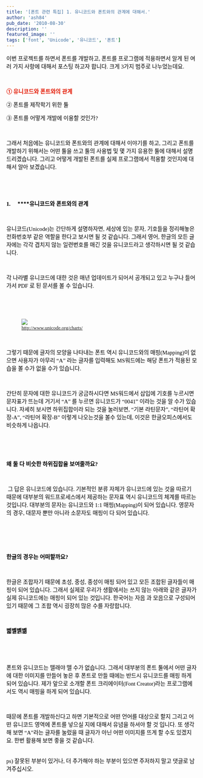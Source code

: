 ```yaml
---
title: '[폰트 관련 특집] 1. 유니코드와 폰트와의 관계에 대해서.'
author: 'ash84'
pub_date: '2010-08-30'
description: ''
featured_image: ''
tags: ['font', 'Unicode', '유니코드', '폰트']
---
```



<div style="TEXT-ALIGN: justify; LINE-HEIGHT: 2"><span style="font-size: 11pt; ">  
</span></div><span style="font-size: 11pt; ">  
</span>

<font size="2"><font face="맑은 고딕"><font color="#000000"><span style="FONT-FAMILY: Dotum"><span style="font-size: 11pt; ">이번 프로젝트를 하면서 폰트를 개발하고</span></span><span><span style="FONT-FAMILY: Dotum"><span style="font-size: 11pt; ">, </span></span></span><span style="FONT-FAMILY: Dotum"><span style="font-size: 11pt; ">폰트를 프로그램에 적용하면서 알게 된 여러 가지 사항에 대해서 포스팅 하고자 합니다</span></span><span><span style="FONT-FAMILY: Dotum"><span style="font-size: 11pt; ">. </span></span></span><span style="FONT-FAMILY: Dotum"><span style="font-size: 11pt; ">크게</span></span><span><span style="FONT-FAMILY: Dotum"><span style="font-size: 11pt; "> 3</span></span></span><span style="FONT-FAMILY: Dotum"><span style="font-size: 11pt; ">가지 범주로 나누었는데요</span></span><span><span style="FONT-FAMILY: Dotum"><span style="font-size: 11pt; ">. </span></span></span></font></font></font>

<span style="font-size: 11pt; ">  
</span>

<span><font color="#000000" face="맑은 고딕" size="2"><span style="FONT-FAMILY: Dotum"><span style="font-size: 11pt; "> </span></span></font></span>

<span style="font-size: 11pt; ">  
</span>

<font size="2"><font face="맑은 고딕">**<font color="#e31600"><span style="mso-fareast-font-family: '맑은 고딕'; mso-fareast-theme-font: minor-latin"><span style="FONT-FAMILY: Dotum"><span style="font-size: 11pt; ">① </span></span></span><span style="mso-fareast-font-family: '맑은 고딕'; mso-fareast-theme-font: minor-latin"><span style="FONT-FAMILY: Dotum"><span style="font-size: 11pt; ">유니코드와 폰트와의 관계</span></span><span></span></span></font>**</font></font>

<span style="font-size: 11pt; ">  
</span>

<font size="2"><font face="맑은 고딕"><font color="#000000"><span style="mso-fareast-font-family: '맑은 고딕'; mso-fareast-theme-font: minor-latin"><span style="FONT-FAMILY: Dotum"><span style="font-size: 11pt; ">② </span></span></span><span style="mso-fareast-font-family: '맑은 고딕'; mso-fareast-theme-font: minor-latin"><span style="FONT-FAMILY: Dotum"><span style="font-size: 11pt; ">폰트를 제작학기 위한 툴</span></span><span></span></span></font></font></font>

<span style="font-size: 11pt; ">  
</span>

<font size="2"><font face="맑은 고딕"><font color="#000000"><span style="mso-fareast-font-family: '맑은 고딕'; mso-fareast-theme-font: minor-latin"><span style="FONT-FAMILY: Dotum"><span style="font-size: 11pt; ">③ </span></span></span><span style="mso-fareast-font-family: '맑은 고딕'; mso-fareast-theme-font: minor-latin"><span style="FONT-FAMILY: Dotum"><span style="font-size: 11pt; ">폰트를 어떻게 개발에 이용할 것인가</span></span><span><span style="FONT-FAMILY: Dotum"><span style="font-size: 11pt; ">?</span></span></span></span></font></font></font>

<span style="font-size: 11pt; ">  
</span>

<span><font color="#000000" face="맑은 고딕" size="2"><span style="FONT-FAMILY: Dotum"><span style="font-size: 11pt; "> </span></span></font></span>

<span style="font-size: 11pt; ">  
</span>

<font size="2"><font face="맑은 고딕"><font color="#000000"><span style="FONT-FAMILY: Dotum"><span style="font-size: 11pt; ">그래서 처음에는 유니코드와 폰트와의 관계에 대해서 이야기를 하고</span></span><span><span style="FONT-FAMILY: Dotum"><span style="font-size: 11pt; ">, </span></span></span><span style="FONT-FAMILY: Dotum"><span style="font-size: 11pt; ">그리고 폰트를 개발하기 위해서는 어떤 툴을 쓰고 툴의 사용법 및 몇 가지 유용한 툴에 대해서 설명 드리겠습니다</span></span><span><span style="FONT-FAMILY: Dotum"><span style="font-size: 11pt; ">. </span></span></span><span style="FONT-FAMILY: Dotum"><span style="font-size: 11pt; ">그리고 어떻게 개발된 폰트를 실제 프로그램에서 적용할 것인지에 대해서 알아 보겠습니다</span></span><span><span style="FONT-FAMILY: Dotum"><span style="font-size: 11pt; ">. </span></span></span></font></font></font>

<span style="font-size: 11pt; ">  
</span>

<span><font color="#000000" face="맑은 고딕" size="2"><span style="FONT-FAMILY: Dotum"><span style="font-size: 11pt; "> </span></span></font></span>

<span style="font-size: 11pt; ">  
</span>

<span><font color="#000000" face="맑은 고딕" size="2"><span style="FONT-FAMILY: Dotum"><span style="font-size: 11pt; "> </span></span></font></span>

<span style="font-size: 11pt; ">  
</span>

<font color="#000000">**<span style="mso-fareast-font-family: '맑은 고딕'; mso-fareast-theme-font: minor-latin; mso-bidi-font-family: '맑은 고딕'; mso-bidi-theme-font: minor-latin"><span style="mso-list: Ignore"><font face="맑은 고딕" size="2"><span style="FONT-FAMILY: Dotum"><span style="font-size: 11pt; ">1.</span></span></font><span style="FONT: 7pt 'Times New Roman'"><span style="FONT-FAMILY: Dotum"><span style="font-size: 11pt; ">     </span></span></span></span></span>****<font size="2"><font face="맑은 고딕"><span style="FONT-FAMILY: Dotum"><span style="font-size: 11pt; ">유니코드와 폰트와의 관계</span></span><span></span></font></font>**</font>

<span style="font-size: 11pt; ">  
</span>

<span><font color="#000000" face="맑은 고딕" size="2"><span style="FONT-FAMILY: Dotum"><span style="font-size: 11pt; "> </span></span></font></span>

<span style="font-size: 11pt; ">  
</span>

<font size="2"><font color="#000000"><font face="맑은 고딕"><span style="FONT-FAMILY: Dotum"><span style="font-size: 11pt; ">유니코드</span></span><span><span style="FONT-FAMILY: Dotum"><span style="font-size: 11pt; ">(Unicode)</span></span></span><span style="FONT-FAMILY: Dotum"><span style="font-size: 11pt; ">는 간단하게 설명하자면</span></span><span><span style="FONT-FAMILY: Dotum"><span style="font-size: 11pt; ">, </span></span></span><span style="FONT-FAMILY: Dotum"><span style="font-size: 11pt; ">세상에 있는 문자</span></span><span><span style="FONT-FAMILY: Dotum"><span style="font-size: 11pt; ">, </span></span></span><span style="FONT-FAMILY: Dotum"><span style="font-size: 11pt; ">기호들을 정리해놓은 전화번호부 같은 역할을 한다고 보시면 될 것 같습니다</span></span><span><span style="FONT-FAMILY: Dotum"><span style="font-size: 11pt; ">. </span></span></span><span style="FONT-FAMILY: Dotum"><span style="font-size: 11pt; ">그래서 영어</span></span><span><span style="FONT-FAMILY: Dotum"><span style="font-size: 11pt; ">, </span></span></span><span style="FONT-FAMILY: Dotum"><span style="font-size: 11pt; ">한글의 모든 글자에는 각각 겹치지 않는 일련번호를 매긴 것을 유니코드라고 생각하시면 될 것 같습니다</span></span><span><span style="FONT-FAMILY: Dotum"><span style="font-size: 11pt; ">. </span></span></span></font></font></font>

<span style="font-size: 11pt; ">  
</span>

<span><font color="#000000" face="맑은 고딕" size="2"><span style="FONT-FAMILY: Dotum"><span style="font-size: 11pt; "> </span></span></font></span>

<span style="font-size: 11pt; ">  
</span>

<font size="2"><font color="#000000"><font face="맑은 고딕"><span style="FONT-FAMILY: Dotum"><span style="font-size: 11pt; ">각 나라별 유니코드에 대한 것은 매년 업데이트가 되어서 공개되고 있고 누구나 들어가서</span></span><span><span style="FONT-FAMILY: Dotum"><span style="font-size: 11pt; "> PDF </span></span></span><span style="FONT-FAMILY: Dotum"><span style="font-size: 11pt; ">로 된 문서를 볼 수 있습니다</span></span><span><span style="FONT-FAMILY: Dotum"><span style="FONT-SIZE: 10pt"><span style="font-size: 11pt; ">. </span>  
<span style="font-size: 11pt; ">  
</span>  
</span></span></span></font></font></font>

<span style="font-size: 11pt; ">  
</span>

<span><font color="#000000" face="맑은 고딕" size="2"><span style="FONT-FAMILY: Dotum"><span style="font-size: 11pt; "> </span></span></font></span>

<span style="font-size: 11pt; ">  
</span>

<font size="2"><font color="#000000"><font face="맑은 고딕"><span><span style="FONT-FAMILY: Dotum"><span style="FONT-SIZE: 10pt"></span></span></span></font></font></font>

<font size="2"><font color="#000000"><font face="맑은 고딕"><figure class="wp-caption aligncenter" style="width: 600px">![](http://ash84.net/wp-content/uploads/1/cfile3.uf.160FD7244C7B604211171A.jpg)<figcaption class="wp-caption-text">http://www.unicode.org/charts/</figcaption></figure></font></font></font>

<span style="font-size: 11pt; ">  
</span>

<span><font color="#000000" face="맑은 고딕" size="2"><span style="FONT-FAMILY: Dotum"><span style="font-size: 11pt; "> </span></span></font></span>

<span style="font-size: 11pt; ">  
</span>

<font size="2"><font color="#000000"><font face="맑은 고딕"><span style="FONT-FAMILY: Dotum"><span style="font-size: 11pt; ">그렇기 때문에 글자의 모양을 나타내는 폰트 역시 유니코드와의 매핑</span></span><span><span style="FONT-FAMILY: Dotum"><span style="font-size: 11pt; ">(Mapping)</span></span></span><span style="FONT-FAMILY: Dotum"><span style="font-size: 11pt; ">이 없으면 사용자가 아무리 </span></span><span><span style="FONT-FAMILY: Dotum"><span style="font-size: 11pt; ">“A” </span></span></span><span style="FONT-FAMILY: Dotum"><span style="font-size: 11pt; ">라는 글자를 입력해도</span></span><span><span style="FONT-FAMILY: Dotum"><span style="font-size: 11pt; "> MS</span></span></span><span style="FONT-FAMILY: Dotum"><span style="font-size: 11pt; ">워드에는 해당 폰트가 적용된 모습을 볼 수가 없을 수가 있습니다</span></span><span><span style="FONT-FAMILY: Dotum"><span style="font-size: 11pt; ">. </span></span></span></font></font></font>

<span style="font-size: 11pt; ">  
</span>

<span><font color="#000000" face="맑은 고딕" size="2"><span style="FONT-FAMILY: Dotum"><span style="font-size: 11pt; "> </span></span></font></span>

<span style="font-size: 11pt; ">  
</span>

<font size="2"><font color="#000000"><font face="맑은 고딕"><span style="FONT-FAMILY: Dotum"><span style="font-size: 11pt; ">간단히 문자에 대한 유니코드가 궁금하시다면</span></span><span><span style="FONT-FAMILY: Dotum"><span style="font-size: 11pt; "> MS</span></span></span><span style="FONT-FAMILY: Dotum"><span style="font-size: 11pt; ">워드에서 삽입에 기호를 누르시면 문자표가 뜨는데 거기서 </span></span><span><span style="FONT-FAMILY: Dotum"><span style="font-size: 11pt; ">“A” </span></span></span><span style="FONT-FAMILY: Dotum"><span style="font-size: 11pt; ">를 누르면 유니코드가 </span></span><span><span style="FONT-FAMILY: Dotum"><span style="font-size: 11pt; ">“0041” </span></span></span><span style="FONT-FAMILY: Dotum"><span style="font-size: 11pt; ">이라는 것을 알 수가 있습니다</span></span><span><span style="FONT-FAMILY: Dotum"><span style="font-size: 11pt; ">. </span></span></span><span style="FONT-FAMILY: Dotum"><span style="font-size: 11pt; ">자세히 보시면 하위집합이라 되는 것을 눌러보면</span></span><span><span style="FONT-FAMILY: Dotum"><span style="font-size: 11pt; ">, “</span></span></span><span style="FONT-FAMILY: Dotum"><span style="font-size: 11pt; ">기본 라틴문자</span></span><span><span style="FONT-FAMILY: Dotum"><span style="font-size: 11pt; ">”, “</span></span></span><span style="FONT-FAMILY: Dotum"><span style="font-size: 11pt; ">라틴어 확장</span></span><span><span style="FONT-FAMILY: Dotum"><span style="font-size: 11pt; ">-A”, “</span></span></span><span style="FONT-FAMILY: Dotum"><span style="font-size: 11pt; ">라틴어 확장</span></span><span><span style="FONT-FAMILY: Dotum"><span style="font-size: 11pt; ">-B” </span></span></span><span style="FONT-FAMILY: Dotum"><span style="font-size: 11pt; ">이렇게 나오는것을 볼수 있는데</span></span><span><span style="FONT-FAMILY: Dotum"><span style="font-size: 11pt; ">, </span></span></span><span style="FONT-FAMILY: Dotum"><span style="font-size: 11pt; ">이것은 한글오피스에서도 비슷하게 나옵니다</span></span><span><span style="FONT-FAMILY: Dotum"><span style="font-size: 11pt; ">. </span></span></span></font></font></font>

<span style="font-size: 11pt; ">  
</span>

<span><font color="#000000" face="맑은 고딕" size="2"><span style="FONT-FAMILY: Dotum"><span style="FONT-SIZE: 10pt"><span style="font-size: 11pt; "> </span>  
<span style="font-size: 11pt; ">  
</span></span></span></font></span><font size="2"><font color="#000000"><font face="맑은 고딕"><span style="FONT-FAMILY: Dotum"><span style="FONT-SIZE: 10pt">  
<span style="font-size: 11pt; ">  
</span>**<span style="font-size: 11pt; ">왜 둘 다 비슷한 하위집합을 보여줄까요</span>**</span></span><span><span style="FONT-FAMILY: Dotum"><span style="FONT-SIZE: 10pt">**<span style="font-size: 11pt; ">?</span>**</span></span></span></font></font></font>

<span style="font-size: 11pt; ">  
</span>

<span><font color="#000000" face="맑은 고딕" size="2"><span style="FONT-FAMILY: Dotum"><span style="font-size: 11pt; "> </span></span></font></span>

<span style="font-size: 11pt; ">  
</span>

<span><font color="#000000" face="맑은 고딕" size="2"><span style="FONT-FAMILY: Dotum"><span style="font-size: 11pt; "> </span></span></font></span><font size="2"><font color="#000000"><font face="맑은 고딕"><span style="FONT-FAMILY: Dotum"><span style="font-size: 11pt; ">그 답은 유니코드에 있습니다</span></span><span><span style="FONT-FAMILY: Dotum"><span style="font-size: 11pt; ">. </span></span></span><span style="FONT-FAMILY: Dotum"><span style="font-size: 11pt; ">기본적인 분류 자체가 유니코드에 있는 것을 따르기 때문에 대부분의 워드프로세스에서 제공하는 문자표 역시 유니코드의 체계를 따르는 것입니다</span></span><span><span style="FONT-FAMILY: Dotum"><span style="font-size: 11pt; ">. </span></span></span><span style="FONT-FAMILY: Dotum"><span style="font-size: 11pt; ">대부분의 문자는 유니코드와</span></span><span><span style="FONT-FAMILY: Dotum"><span style="font-size: 11pt; "> 1:1 </span></span></span><span style="FONT-FAMILY: Dotum"><span style="font-size: 11pt; ">매핑</span></span><span><span style="FONT-FAMILY: Dotum"><span style="font-size: 11pt; ">(Mapping)</span></span></span><span style="FONT-FAMILY: Dotum"><span style="font-size: 11pt; ">이 되어 있습니다</span></span><span><span style="FONT-FAMILY: Dotum"><span style="font-size: 11pt; ">. </span></span></span><span style="FONT-FAMILY: Dotum"><span style="font-size: 11pt; ">영문자의 경우</span></span><span><span style="FONT-FAMILY: Dotum"><span style="font-size: 11pt; ">, </span></span></span><span style="FONT-FAMILY: Dotum"><span style="font-size: 11pt; ">대문자 뿐만 아니라 소문자도 매핑이 다 되어 있습니다</span></span><span><span style="FONT-FAMILY: Dotum"><span style="font-size: 11pt; ">. </span></span></span></font></font></font>

<span style="font-size: 11pt; ">  
</span>

<span><font color="#000000" face="맑은 고딕" size="2"><span style="FONT-FAMILY: Dotum"><span style="FONT-SIZE: 10pt"><span style="font-size: 11pt; "> </span>  
<span style="font-size: 11pt; ">  
</span></span></span></font></span>

<span style="font-size: 11pt; ">  
</span>

<font size="2"><font color="#000000"><font face="맑은 고딕">**<span style="FONT-FAMILY: Dotum"><span style="FONT-SIZE: 10pt">  
<span style="font-size: 11pt; ">  
 한글의 경우는 어떠할까요</span></span></span><span><span style="FONT-FAMILY: Dotum"><span style="font-size: 11pt; ">?</span></span></span>**</font></font></font>

<span style="font-size: 11pt; ">  
</span>

<span><font color="#000000" face="맑은 고딕" size="2"><span style="FONT-FAMILY: Dotum"><span style="font-size: 11pt; "> </span></span></font></span>

<span style="font-size: 11pt; ">  
</span>

<font size="2"><font color="#000000"><font face="맑은 고딕"><span style="FONT-FAMILY: Dotum"><span style="font-size: 11pt; ">한글은 조합자기 때문에 초성</span></span><span><span style="FONT-FAMILY: Dotum"><span style="font-size: 11pt; ">, </span></span></span><span style="FONT-FAMILY: Dotum"><span style="font-size: 11pt; ">중성</span></span><span><span style="FONT-FAMILY: Dotum"><span style="font-size: 11pt; ">, </span></span></span><span style="FONT-FAMILY: Dotum"><span style="font-size: 11pt; ">종성이 매핑 되어 있고 모든 조합된 글자들이 매핑이 되어 있습니다</span></span><span><span style="FONT-FAMILY: Dotum"><span style="font-size: 11pt; ">. </span></span></span><span style="FONT-FAMILY: Dotum"><span style="font-size: 11pt; ">그래서 실제로 우리가 생활에서는 쓰지 않는 아래와 같은 글자가 실제 유니코드에는 매핑이 되어 있는 것입니다</span></span><span><span style="FONT-FAMILY: Dotum"><span style="font-size: 11pt; ">. </span></span></span><span style="FONT-FAMILY: Dotum"><span style="font-size: 11pt; ">한국어는 자음 과 모음으로 구성되어 있기 때문에 그 조합 역시 굉장히 많은 수를 자랑합니다</span></span><span><span style="FONT-FAMILY: Dotum"><span style="font-size: 11pt; ">. </span></span></span></font></font></font>

<span style="font-size: 11pt; ">  
</span>

<span><font color="#000000" face="맑은 고딕" size="2"><span style="FONT-FAMILY: Dotum"><span style="font-size: 11pt; "> </span></span></font></span>

<span style="font-size: 11pt; ">  
</span>

<font color="#000000"><font face="맑은 고딕"><span style="FONT-SIZE: 24pt; mso-fareast-font-family: '맑은 고딕'; mso-fareast-theme-font: minor-latin"><span style="FONT-FAMILY: Dotum"><span style="FONT-SIZE: 10pt">**<span style="font-size: 11pt; ">벫볠볡볢</span>**</span></span></span><span style="FONT-SIZE: 24pt"></span></font></font>

<span style="font-size: 11pt; ">  
</span>

<span><font color="#000000" face="맑은 고딕" size="2"><span style="FONT-FAMILY: Dotum"><span style="font-size: 11pt; "> </span></span></font></span>

<span style="font-size: 11pt; ">  
</span>

<span><font color="#000000" face="맑은 고딕" size="2"><span style="FONT-FAMILY: Dotum"><span style="font-size: 11pt; "> </span></span></font></span>

<span style="font-size: 11pt; ">  
</span>

<font size="2"><font color="#000000"><font face="맑은 고딕"><span style="FONT-FAMILY: Dotum"><span style="font-size: 11pt; ">폰트와 유니코드는 뗄래야 뗄 수가 없습니다</span></span><span><span style="FONT-FAMILY: Dotum"><span style="font-size: 11pt; ">. </span></span></span><span style="FONT-FAMILY: Dotum"><span style="font-size: 11pt; ">그래서 대부분의 폰트 툴에서 어떤 글자에 대한 이미지를 만들어 놓은 후 폰트로 만들 때에는 반드시 유니코드를 매핑 하게 되어 있습니다</span></span><span><span style="FONT-FAMILY: Dotum"><span style="font-size: 11pt; ">. </span></span></span><span style="FONT-FAMILY: Dotum"><span style="font-size: 11pt; ">제가 앞으로 소개할 폰트 크리에이터</span></span><span><span style="FONT-FAMILY: Dotum"><span style="font-size: 11pt; ">(Font Creator)</span></span></span><span style="FONT-FAMILY: Dotum"><span style="font-size: 11pt; ">라는 프로그램에서도 역시 매핑을 하게 되어 있습니다</span></span><span><span style="FONT-FAMILY: Dotum"><span style="font-size: 11pt; ">. </span></span></span></font></font></font>

<span style="font-size: 11pt; ">  
</span>

<span><font color="#000000" face="맑은 고딕" size="2"><span style="FONT-FAMILY: Dotum"><span style="font-size: 11pt; "> </span></span></font></span>

<span style="font-size: 11pt; ">  
</span>

<font size="2"><font color="#000000"><font face="맑은 고딕"><span style="FONT-FAMILY: Dotum"><span style="font-size: 11pt; ">때문에 폰트를 개발하신다고 하면 기본적으로 어떤 언어를 대상으로 할지 그리고 어떤 유니코드 영역에 폰트를 넣으실 지에 대해서 유념을 하셔야 할 것 입니다</span></span><span><span style="FONT-FAMILY: Dotum"><span style="font-size: 11pt; ">. </span></span></span><span style="FONT-FAMILY: Dotum"><span style="font-size: 11pt; ">또 생각해 보면 </span></span><span><span style="FONT-FAMILY: Dotum"><span style="font-size: 11pt; ">“A”</span></span></span><span style="FONT-FAMILY: Dotum"><span style="font-size: 11pt; ">라는 글자를 눌렀을 때 글자가 아닌 어떤 이미지를 뜨게 할 수도 있겠지요</span></span><span><span style="FONT-FAMILY: Dotum"><span style="font-size: 11pt; ">. </span></span></span><span style="FONT-FAMILY: Dotum"><span style="font-size: 11pt; ">한번 활용해 보면 좋을 것 같습니다</span></span><span><span style="FONT-FAMILY: Dotum"><span style="FONT-SIZE: 10pt"><span style="font-size: 11pt; ">. </span>  
<span style="font-size: 11pt; ">  
</span>  
</span></span></span></font></font></font><span><font color="#000000" face="맑은 고딕" size="2"><span style="FONT-FAMILY: Dotum"><span style="FONT-SIZE: 10pt"><span style="font-size: 11pt; ">ps) 잘못된 부분이 있거나, 더 추가해야 하는 부분이 있으면 주저하지 말고 댓글로 남겨주십시오. </span>  
<span style="font-size: 11pt; ">  
</span></span></span></font></span>

<span style="font-size: 11pt; ">  
</span>

<span><font color="#000000" face="맑은 고딕" size="2"><span style="FONT-FAMILY: Dotum"><span style="FONT-SIZE: 10pt">  
</span></span></font></span>



